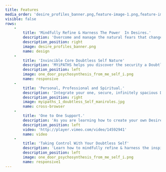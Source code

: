 ```yaml
---
title: Features
media_order: 'desire_profiles_banner.png,feature-image-1.png,feature-image-2.png,one_door_psychosynthesis_from_me_self_i.png,myipaths_1_doubtless_Self_maniroles.jpg'
visible: false
rows:
    -
        title: 'Mindfully Refine & Harness The Power  In Desires.'
        description: 'Overcome and manage the natural fears that change can cause, with the inspirational power of a new vision and the secure confidence of a mindful Doubtless Self. <br>Learn how to refine your objects of desire mindfully using Desire Profiles and start getting what you truly want now. Develop clear purposeful strategies that deliver and enable passionate positive participation using Desire Profiles for each i-Role. <br>Use the templates supplied to list and explore your objects of desire in each i-Role then begin to refine them mindfully using mindful1st positive participation practice reviews.'
        description_position: right
        image: desire_profiles_banner.png
        name: design
    -
        title: 'Invincible Core Doubtless Self Nature'
        description: 'MYiPATHS helps you discover the security a Doubtless Self, which enables the eradication of self esteem issues in i-Roles replacing the fear of change with a delight in learning.<br>Using a proven invincible self conception, which differentiates between self and the individual identities we inhabit in everyday roles means we can have the consistent direct knowledge of a secure Doubtless Self, which abides within us beyond the passing identities we inhabit in everyday roles and relationships'
        description_position: left
        image: one_door_psychosynthesis_from_me_self_i.png
        name: responsive
    -
        title: 'Personal, Professional and Spiritual.'
        description: 'Integrate your one, secure, infinitely spacious Doubtless Self with your many changing i-Roles in life and work. Identify, manage and monitor the integration of your life goals positively, while preventing worry, anxiety and stress during periods of rapid change and development. <br>We all need the best tools and methods to stay centred, cool and focused, while managing our experiences and thriving in this new life of constant change and information overload.'
        description_position: right
        image: myipaths_1_doubtless_Self_maniroles.jpg
        name: cross-browser
    -
        title: 'One to One Support.'
        description: 'As you are learning how to create your own Desire Profiles we will supply you with professional one to one expert help and support. MYiPATHS enables you to increase your self awareness rapidly, is designed for bright people and treats you as the expert in you. '
        description_position: left
        video: 'http://player.vimeo.com/video/14592941'
        name: video
    -
        title: 'Taking Control With Your Doubtless Self'
        description: 'Learn how to mindfully refine & harness the inspirational power from your objects of desire in every role that matters for you now. Experience the secure self confidence that only knowing your own Doubtless Self can enable. Adapt change & thrive with enthusiasm. Identify & integrate passionate goals in all your roles using Desire Profiles. Learn how to use the best expert self knowledge tools available, with all the online apps and professional one to one support you need to enable positive participation in your life and work.'
        description_position: left
        image: one_door_psychosynthesis_from_me_self_i.png
        name: responsive1
---
```


